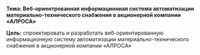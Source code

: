 **Тема: Веб-ориентрованная информационная система автоматизации материально-технического снабжения в акционерной компании «АЛРОСА»**

**Цель:** спроектировать и разработать веб-ориентированную информационную систему автоматизации материально-технического снабжения в акционерной компании «АЛРОСА»
